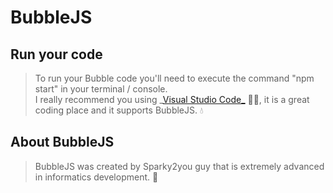 # BubbleJS

## Run your code

> To run your Bubble code you'll need to execute the command "npm start" in your terminal / console.  
> I really recommend you using \_[Visual Studio Code\_](https://code.visualstudio.com/) 👨‍💻, it is a great coding place and it supports BubbleJS. 💧

## About BubbleJS

> BubbleJS was created by Sparky2you guy that is extremely advanced in informatics development. 🚀
